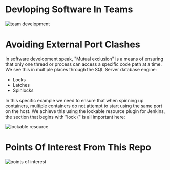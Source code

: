 # Devloping Software In Teams

![team development](https://user-images.githubusercontent.com/15145995/46342585-0556b380-c633-11e8-96cf-18c34d17c717.PNG)

# Avoiding External Port Clashes

In software development speak, "Mutual exclusion" is a means of ensuring that only one thread or process can access a specific code path at a time. We see this in multiple places through the SQL Server database engine:

- Locks
- Latches
- Spinlocks

In this specific example we need to ensure that when spinning up containers, multiple containers do not attempt to start using the same port on the host. We achieve this using the lockable resource plugin for Jenkins, the section that begins with "lock (" is all important here:

![lockable resource](https://user-images.githubusercontent.com/15145995/46342829-b1989a00-c633-11e8-8054-07b23a202d13.PNG)

# Points Of Interest From This Repo

![points of interest](https://user-images.githubusercontent.com/15145995/46342943-16ec8b00-c634-11e8-8b40-721b2edf52f4.PNG)





